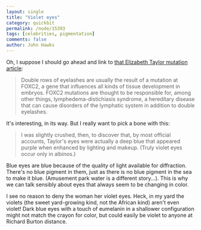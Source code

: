 ```yaml
---
layout: single 
title: "Violet eyes" 
category: quickbit
permalink: /node/15393
tags: [celebrities, pigmentation] 
comments: false 
author: John Hawks 
---
```


Oh, I suppose I should go ahead and link to <a href="http://www.slate.com/blogs/blogs/browbeat/archive/2011/03/25/elizabeth-taylor-beautiful-mutant.aspx">that Elizabeth Taylor mutation article</a>: 

<blockquote>Double rows of eyelashes are usually the result of a mutation at FOXC2, a gene that influences all kinds of tissue development in embryos. FOXC2 mutations are thought to be responsible for, among other things, lymphedema-distichiasis syndrome, a hereditary disease that can cause disorders of the lymphatic system in addition to double eyelashes.</blockquote>

It's interesting, in its way. But I really want to pick a bone with this: 

<blockquote>I was slightly crushed, then, to discover that, by most official accounts, Taylor's eyes were actually a deep blue that appeared purple when enhanced by lighting and makeup. (Truly violet eyes occur only in albinos.)</blockquote>

Blue eyes are blue because of the quality of light available for diffraction. There's no blue pigment in them, just as there is no blue pigment in the sea to make it blue. (Amusement park water is a different story...). This is why we can talk sensibly about eyes that always seem to be changing in color. 

I see no reason to deny the woman her violet eyes. Heck, in my yard the violets (the sweet yard-growing kind, not the African kind) aren't even violet! Dark blue eyes with a touch of eumelanin in a shallower configuration might not match the crayon for color, but could easily be violet to anyone at Richard Burton distance. 


